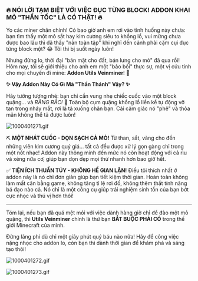
### 🔥 NÓI LỜI TẠM BIỆT VỚI VIỆC ĐỤC TỪNG BLOCK\! ADDON KHAI MỎ "THẦN TỐC" LÀ CÓ THẬT\! 🔥

Yo các miner chân chính\! Có bao giờ anh em rơi vào tình huống này chưa: bạn tìm thấy một mỏ sắt hay kim cương siêu to khổng lồ, vui mừng chưa được bao lâu thì đã thấy "nản toàn tập" khi nghĩ đến cảnh phải cặm cụi đục từng block một? 😂 Tôi thì bị suốt ngày luôn\!

Nhưng đừng lo, thời đại "bán mặt cho đất, bán lưng cho mỏ" đã qua rồi\! Hôm nay, tôi sẽ giới thiệu cho anh em một "bảo bối" thực sự, một vị cứu tinh cho mọi chuyến đi mine: **Addon Utils Veinminer**\! 🚀

**✨ Vậy Addon Này Có Gì Mà "Thần Thánh" Vậy? ✨**

Hãy tưởng tượng nhé: bạn chỉ cần vung nhẹ chiếc cuốc vào một block quặng... và *RĂNG RẮC\!* 💎 Toàn bộ cụm quặng khổng lồ liền kề tự động vỡ tan trong nháy mắt, rơi lả tả xuống chân bạn. Cái cảm giác nó "phê" và thỏa mãn không thể tả được luôn\!

![1000401271.gif](https://i.ibb.co/Nnd62HDQ/1000401271.gif)

⛏️ **MỘT NHÁT CUỐC - DỌN SẠCH CẢ MỎ\!**
Từ than, sắt, vàng cho đến những viên kim cương quý giá... tất cả đều được xử lý gọn gàng chỉ trong một nốt nhạc\! Addon này thông minh đến mức nó còn hoạt động với cả rìu và xẻng nữa cơ, giúp bạn dọn dẹp mọi thứ nhanh hơn bao giờ hết.

✅ **TIỆN ÍCH THUẦN TÚY - KHÔNG HỀ GIAN LẬN\!**
Điều tôi thích nhất ở addon này là nó chỉ đơn giản giúp bạn tiết kiệm thời gian. Hoàn toàn không làm mất cân bằng game, không tăng tỉ lệ rơi đồ, không thêm thắt tính năng bá đạo nào cả. Nó chỉ là một công cụ giúp trải nghiệm sinh tồn của bạn bớt cực nhọc và thú vị hơn thôi\!

-----

Tóm lại, nếu bạn đã quá mệt mỏi với việc dành hàng giờ chỉ để đào một mỏ quặng, thì **Utils Veinminer** chính là thứ bạn **BẮT BUỘC PHẢI CÓ** trong thế giới Minecraft của mình.

Đừng lãng phí dù chỉ một giây phút quý báu nào nữa\! Hãy để công việc nặng nhọc cho addon lo, còn bạn thì dành thời gian để khám phá và sáng tạo thôi\!

![1000401272.gif](https://i.ibb.co/8nm83CNM/1000401272.gif)

![1000401273.gif](https://i.ibb.co/VcS89N5D/1000401273.gif)

